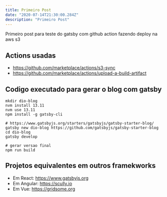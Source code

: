 ```yaml
---
title: Primeiro Post
date: "2020-07-14T21:30:00.284Z"
description: "Primeiro Post"
---
```


Primeiro post para teste do gatsby com github action fazendo deploy na aws s3

## Actions usadas
 - https://github.com/marketplace/actions/s3-sync
 - https://github.com/marketplace/actions/upload-a-build-artifact


## Codigo executado para gerar o blog com gatsby

```shell
mkdir dio-blog
nvm install 13.11
nvm use 13.11
npm install -g gatsby-cli 

# https://www.gatsbyjs.org/starters/gatsbyjs/gatsby-starter-blog/
gatsby new dio-blog https://github.com/gatsbyjs/gatsby-starter-blog
cd dio-blog
gatsby develop

# gerar versao final
npm run build
```

## Projetos equivalentes em outros framekworks

 - Em React: https://www.gatsbyjs.org
 - Em Angular: https://scully.io
 - Em Vue: https://gridsome.org

